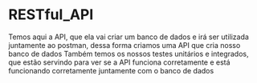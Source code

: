 # RESTful_API

  Temos aqui a API, que ela vai criar um banco de dados e irá ser utilizada juntamente ao postman, dessa forma criamos uma API que cria nosso banco de dados
  Também temos os nossos testes unitários e integrados, que estão servindo para ver se a API funciona corretamente e está funcionando corretamente juntamente com o banco de dados

